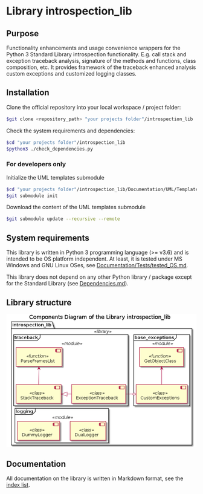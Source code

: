 # Library introspection_lib

## Purpose

Functionality enhancements and usage convenience wrappers for the Python 3 Standard Library introspection functionality. E.g. call stack and exception traceback analysis, signature of the methods and functions, class composition, etc. It provides framework of the traceback enhanced analysis custom exceptions and customized logging classes.

## Installation

Clone the official repository into your local workspace / project folder:

```bash
$git clone <repository_path> "your projects folder"/introspection_lib
```

Check the system requirements and dependencies:

```bash
$cd "your projects folder"/introspection_lib
$python3 ./check_dependencies.py
```

### For developers only

Initialize the UML templates submodule

```bash
$cd "your projects folder"/introspection_lib/Documentation/UML/Templates
$git submodule init
```

Download the content of the UML templates submodule

```bash
$git submodule update --recursive --remote
```

## System requirements

This library is written in Python 3 programming language (>= v3.6) and is intended to be OS platform independent. At least, it is tested under MS Windows and GNU Linux OSes, see [Documentation/Tests/tested_OS.md](./Documentation/Tests/tested_OS.md).

This library does not depend on any other Python library / package except for the Standard Library (see [Dependencies.md](./Dependencies.md)).

## Library structure

![Component diagram](./Documentation/UML/components.png)

## Documentation

All documentation on the library is written in Markdown format, see the [index list](./Documentation/index.md).
